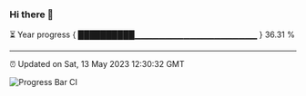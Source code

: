 ### Hi there 👋

⏳ Year progress { ██████████▁▁▁▁▁▁▁▁▁▁▁▁▁▁▁▁▁▁▁▁ } 36.31 %

---

⏰ Updated on Sat, 13 May 2023 12:30:32 GMT

![Progress Bar CI](https://github.com/ZhaoGui/ZhaoGui/workflows/Progress%20Bar%20CI/badge.svg)
